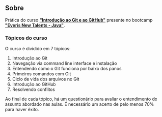 ## Sobre

Prática do curso **["Introdução ao Git e ao GitHub"](https://digitalinnovation.one/cursos/introducao-ao-git-e-ao-github)** presente no bootcamp [**"Everis New Talents - Java"**](https://github.com/vitor-mda/everis-new-talents-java).

### Tópicos do curso

O curso é dividido em 7 tópicos:

1. Introdução ao Git
2. Navegação via command line interface e instalação
3. Entendendo como o Git funciona por baixo dos panos
4. Primeiros comandos com Git
5. Ciclo de vida dos arquivos no Git
6. Introdução ao GitHub
7. Resolvendo conflitos

Ao final de cada tópico, há um questionário para avaliar o entendimento do assunto abordado nas aulas. É necessário um acerto de pelo menos 70% para haver êxito.